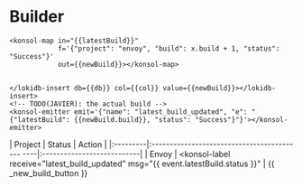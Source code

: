 # Builder

<!-- bootstrap -->
<lokidb-load
        dbname="appbuilder.json"
        colname="builds"
        db="{{db}}"
        col="{{col}}"
        emit="db_loaded"> </lokidb-load>

<lokidb-findmax
        receive="db_loaded"
        col="{{col}}"
        property="build"
        resultset={{latestBuild}}
        emit='{"name": "latest_build_updated", "event": {{latestBuild}}'></lokidb-findmax>



<!-- Event emitters -->

<konsol-alias name="{{_new_build_button}}">
  <konsol-button>


    <konsol-map in="{{latestBuild}}"
                f='{"project": "envoy", "build": x.build + 1, "status": "Success"}'
                out={{newBuild}}></konsol-map>


    </lokidb-insert db={{db}} col={{col}} value={{newBuild}}></lokidb-insert>
    <!-- TODO(JAVIER): the actual build -->
    <konsol-emitter emit='{"name": "latest_build_updated", "e": "{"latestBuild": {{newBuild.build}}, "status": "Success"}"}'></konsol-emitter>
  <konsol-button>
</konsol-alias>



<!-- ui -->

| Project  |   Status                                       |  Action                    |
|:---------|:------------------------------------------ ----|:---------------------------|
| Envoy    | <konsol-label receive="latest_build_updated"
                           msg="{{ event.latestBuild.status }}"</konsol-label> | {{ _new_build_button }}

